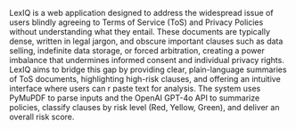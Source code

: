 LexIQ is a web application designed to address the widespread issue of users blindly agreeing to Terms of Service (ToS) and Privacy Policies without understanding what they entail. These documents are typically dense, written in legal jargon, and obscure important clauses such as data selling, indefinite data storage, or forced arbitration, creating a power imbalance that undermines informed consent and individual privacy rights. LexIQ aims to bridge this gap by providing clear, plain-language summaries of ToS documents, highlighting high-risk clauses, and offering an intuitive interface where users can  r paste text for analysis. The system uses PyMuPDF to parse inputs and the OpenAI GPT-4o API to summarize policies, classify clauses by risk level (Red, Yellow, Green), and deliver an overall risk score. 
